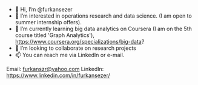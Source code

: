 - 👋 Hi, I’m @furkansezer
- 👀 I’m interested in operations research and data science. (I am open to summer internship offers).
- 🌱 I’m currently learning big data analytics on Coursera (I am on the 5th course titled 'Graph Analytics'), https://www.coursera.org/specializations/big-data?
- 💞️ I’m looking to collaborate on research projects
- 📫 You can reach me via LinkedIn or e-mail.

Email: furkanszr@yahoo.com
LinkedIn: https://www.linkedin.com/in/furkansezer/

<!---
furkansezer/furkansezer is a ✨ special ✨ repository because its `README.md` (this file) appears on your GitHub profile.
You can click the Preview link to take a look at your changes.
--->

